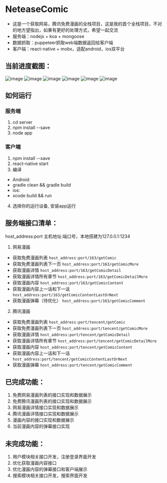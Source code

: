 # NeteaseComic
- 这是一个获取网易，腾讯免费漫画的全栈项目，这是我的首个全栈项目，不对的地方望指出，如果有更好的处理方式，希望一起交流
- 服务端：nodejs + koa + mongoose
- 数据抓取：puppeteer抓取web端数据返回给客户端
- 客户端：react-native + mobx，适配android，ios双平台

## 当前进度截图：
![image](./screenshot/comic1.png)
![image](./screenshot/comic2.png)
![image](./screenshot/comic3.png)
![image](./screenshot/comic4.png)
![image](./screenshot/comic5.png)
![image](./screenshot/comic6.png)

## 如何运行

### 服务端
1. cd server
2. npm install --save
3. node app

### 客户端
1. npm install --save
2. react-native start
3. 编译
- Android:
- gradle clean && gradle build
- ios:
- xcode build && run
4. 选择你的运行设备, 安装app运行

## 服务端接口清单：
host_address:port  主机地址:端口号，本地搭建为127.0.0.1:1234
1. 网易漫画
- 获取免费漫画列表
`host_address:port/163/getComic`
- 获取免费漫画列表下一页
`host_address:port/163/getComicMore`
- 获取漫画详情
`host_address:port/163/getComicDetail`
- 获取漫画详情所有章节
`host_address:port/163/getComicDetailMore`
- 获取漫画内容
`host_address:port/163/getComicContent`
- 获取漫画内容上一话和下一话
`host_address:port/163/getComicContentLastOrNext`
- 获取漫画弹幕（待优化）
`host_address:port/163/getComicComment`

2. 腾讯漫画
- 获取免费漫画列表
`host_address:port/tencent/getComic`
- 获取免费漫画列表下一页
`host_address:port/tencent/getComicMore`
- 获取漫画详情
`host_address:port/tencent/getComicDetail`
- 获取漫画详情所有章节
`host_address:port/tencent/getComicDetailMore`
- 获取漫画内容
`host_address:port/tencent/getComicContent`
- 获取漫画内容上一话和下一话
`host_address:port/tencent/getComicContentLastOrNext`
- 获取漫画弹幕
`host_address:port/tencent/getComicComment`

## 已完成功能：
1. 免费网易漫画列表的接口实现和数据展示
2. 免费腾讯漫画列表的接口实现和数据展示
3. 网易漫画详情接口实现和数据展示
4. 腾讯漫画详情接口实现和数据展示
5. 漫画内容的接口实现和数据展示
6. 当前漫画内容的弹幕接口实现

## 未完成功能：
1. 用户模块相关接口开发，注册登录界面开发
2. 优化获取漫画内容接口
3. 优化漫画内容的弹幕接口和客户端展示
4. 搜索模块相关接口开发，搜索界面开发

